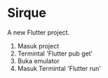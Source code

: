 # Sirque

A new Flutter project.

1. Masuk project
2. Termintal 'Flutter pub get'
3. Buka emulator
4. Masuk Termintal 'Flutter run'
